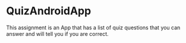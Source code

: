 # QuizAndroidApp
This assignment is an App that has a list of quiz questions that you can answer and will tell you if you are correct.
